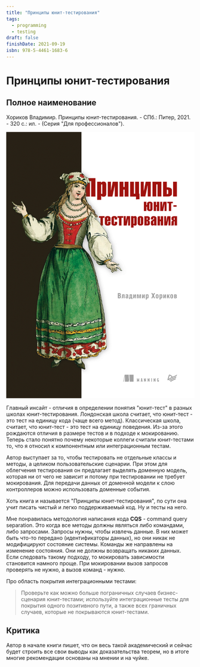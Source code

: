 ```yaml
---
title: "Принципы юнит-тестирования"
tags:
  - programming
  - testing
draft: false
finishDate: 2021-09-19
isbn: 978-5-4461-1683-6
---
```


# Принципы юнит-тестирования

## Полное наименование

Хориков Владимир. Принципы юнит-тестирования. - СПб.: Питер, 2021. - 320 с.: ил. - (Серия "Для профессионалов").

![обложка](../_resources/khorikov_unit_testing.jpg)

Главный инсайт - отличия в определении понятия "юнит-тест" в разных школах юнит-тестирования.
Лондонская школа считает, что юнит-тест - это тест на единицу кода (чаще всего метод).
Классическая школа, считает, что юнит-тест - это тест на единицу поведения.
Из-за этого рождаются отличия в размере тестов и в подходе к мокированию.
Теперь стало понятно почему некоторые коллеги считали юнит-тестами то, что я относил к компонентным или интеграционным тестам.

Автор выступает за то, чтобы тестировать не отдельные классы и методы, а целиком пользовательские сценарии.
При этом для облегчения тестирования он предлагает выделять доменную модель, которая ни от чего не зависит и потому при тестировании не требует мокирования.
Для передачи данных от доменной модели к слою контроллеров можно использовать доменные события.

Хоть книга и называется "Принципы юнит-тестирования", по сути она учит писать чистый и легко поддерживаемый код.
Ну и тесты на него.

Мне понравилась методология написания кода **CQS** - command query separation.
Это когда все методы должны являться либо командами, либо запросами.
Запросы нужны, чтобы извлечь данные.
В них может быть что-то передано (идентификаторы данных), но они никак не модифицируют состояние системы.
Команды же направлены на изменение состояния.
Они не должны возвращать никаких данных.
Если следовать такому подходу, то мокировать зависимости становится намного проще.
При мокировании вызов запросов проверять не нужно, а вызов команд - нужно.

Про область покрытия интеграционными тестами:
> Проверьте как можно больше пограничных случаев бизнес-сценария юнит-тестами; используйте интеграционные тесты для покрытия одного позитивного пути, а также всех граничных случаев, которые не покрываются юнит-тестами.


## Критика

Автор в начале книги пишет, что он весь такой академический и сейчас будет строить все свои выводы как доказательства теорем, но в итоге многие рекомендации основаны на мнении и на чуйке.

